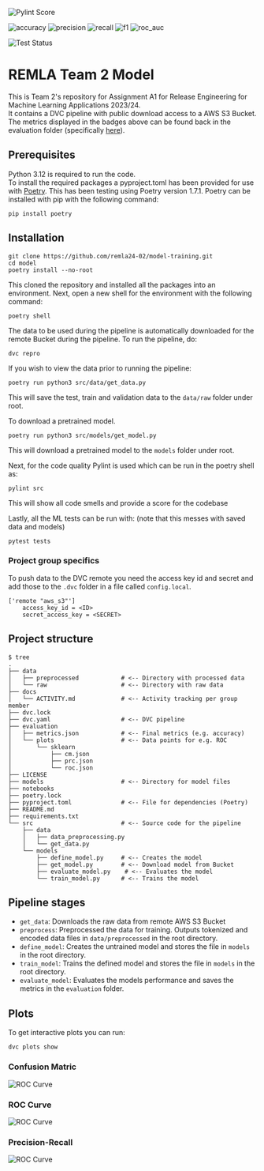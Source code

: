 ![Pylint Score](https://img.shields.io/badge/pylint-9.89-brightgreen)

![accuracy](https://img.shields.io/badge/accuracy-0.5895-blue)
![precision](https://img.shields.io/badge/precision-0.8015-blue)
![recall](https://img.shields.io/badge/recall-0.1203-blue)
![f1](https://img.shields.io/badge/f1-0.2092-blue)
![roc_auc](https://img.shields.io/badge/roc_auc-0.5479-blue)

![Test Status](https://img.shields.io/badge/tests-passed-brightgreen)

# REMLA Team 2 Model
This is Team 2's repository for Assignment A1 for Release Engineering for Machine Learning Applications 2023/24.  
It contains a DVC pipeline with public download access to a AWS S3 Bucket.  
The metrics displayed in the badges above can be found back in the evaluation folder (specifically [here](https://github.com/remla24-02/model-training/blob/main/evaluation_results/metrics.json)).

## Prerequisites 
Python 3.12 is required to run the code.  
To install the required packages a pyproject.toml has been provided for use with [Poetry](https://python-poetry.org/docs/).
This has been testing using Poetry version 1.7.1.
Poetry can be installed with pip with the following command:
``` console
pip install poetry
```

## Installation

``` console
git clone https://github.com/remla24-02/model-training.git
cd model
poetry install --no-root
```

This cloned the repository and installed all the packages into an environment.
Next, open a new shell for the environment with the following command:
``` console
poetry shell
```

The data to be used during the pipeline is automatically downloaded for the remote Bucket during the pipeline.
To run the pipeline, do:
``` console
dvc repro
```

If you wish to view the data prior to running the pipeline:

``` console
poetry run python3 src/data/get_data.py
```

This will save the test, train and validation data to the `data/raw` folder under root.

To download a pretrained model.

``` console
poetry run python3 src/models/get_model.py
```

This will download a pretrained model to the `models` folder under root.

Next, for the code quality Pylint is used which can be run in the poetry shell as:

``` console
pylint src
```

This will show all code smells and provide a score for the codebase

Lastly, all the ML tests can be run with:
(note that this messes with saved data and models)

``` console
pytest tests
```

### Project group specifics
To push data to the DVC remote you need the access key id and secret and add those to the `.dvc` folder in a file called `config.local`.

``` text
['remote "aws_s3"']
    access_key_id = <ID>
    secret_access_key = <SECRET>
```

## Project structure

```console
$ tree
.
├── data
│   ├── preprocessed            # <-- Directory with processed data
│   └── raw                     # <-- Directory with raw data
├── docs
│   └── ACTIVITY.md             # <-- Activity tracking per group member
├── dvc.lock
├── dvc.yaml                    # <-- DVC pipeline
├── evaluation                  
│   ├── metrics.json            # <-- Final metrics (e.g. accuracy)
│   └── plots                   # <-- Data points for e.g. ROC
│       └── sklearn
│           ├── cm.json
│           ├── prc.json
│           └── roc.json
├── LICENSE
├── models                      # <-- Directory for model files
├── notebooks
├── poetry.lock
├── pyproject.toml              # <-- File for dependencies (Poetry)
├── README.md
├── requirements.txt
└── src                         # <-- Source code for the pipeline
    ├── data
    │   ├── data_preprocessing.py
    │   └── get_data.py
    └── models
        ├── define_model.py     # <-- Creates the model
        ├── get_model.py        # <-- Download model from Bucket
        ├── evaluate_model.py    # <-- Evaluates the model
        └── train_model.py      # <-- Trains the model
```

## Pipeline stages

- `get_data`: Downloads the raw data from remote AWS S3 Bucket
- `preprocess`: Preprocessed the data for training. Outputs tokenized and encoded data files in `data/preprocessed` in the root directory.
- `define_model`: Creates the untrained model and stores the file in `models` in the root directory.
- `train_model`: Trains the defined model and stores the file in `models` in the root directory. 
- `evaluate_model`: Evaluates the models performance and saves the metrics in the `evaluation` folder.

## Plots
To get interactive plots you can run:

``` console
dvc plots show
```

### Confusion Matric
![ROC Curve](https://raw.githubusercontent.com/remla24-02/model-training/add-ruff/evaluation_results/plots/roc.png)

### ROC Curve
![ROC Curve](https://raw.githubusercontent.com/remla24-02/model-training/add-ruff/evaluation_results/plots/roc.png)

### Precision-Recall
![ROC Curve](https://raw.githubusercontent.com/remla24-02/model-training/add-ruff/evaluation_results/plots/roc.png)